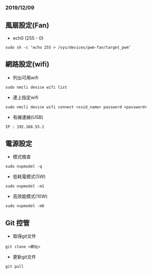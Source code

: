 ### 2019/12/09

## 風扇設定(Fan)
   * ech0 (255 - 0)
   ```
   sudo sh -c ‘echo 255 > /sys/devices/pwm-fan/target_pwm’
   ```
   
## 網路設定(wifi)
   * 列出可用wifi     
   ```
   sudo nmcli device wifi list
   ```
   * 連上指定wifi 
   ```
   sudo nmcli device wifi connect <ssid_name> password <password>
   ```
   * 有線連線(USB)
   ```
   IP : 192.168.55.1
   ```
   
## 電源設定
   * 模式檢查
   ```
   sudo nvpmodel -q
   ```
   * 低耗電模式(5W)
   ```
   sudo nvpmodel -m1
   ```
   * 高效能模式(10W)
   ```
   sudo nvpmodel -m0
   ```

## Git 控管
   * 取得git文件
   ```
   git clone <網址>
   ```
   * 更新git文件
   ```
   git pull
   ```
   
